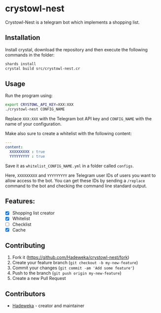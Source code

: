 # crystowl-nest

Crystowl-Nest is a telegram bot which implements a shopping list.

## Installation

Install crystal, download the repository and then execute the following commands in the folder:

```bash
shards install
crystal build src/crystowl-nest.cr
```

## Usage

Run the program using:

```bash
export CRYSTOWL_API_KEY=XXX:XXX
./crystowl-nest CONFIG_NAME
```

Replace ```XXX:XXX``` with the Telegram bot API key and ```CONFIG_NAME``` with the name of your configuration.

Make also sure to create a whitelist with the following content:

```yaml
---
content:
  XXXXXXXXX : true
  YYYYYYYYY : true
```

Save it as ```whitelist_CONFIG_NAME.yml``` in a folder called ```configs```.

Here, ```XXXXXXXXX``` and ```YYYYYYYYY``` are Telegram user IDs of users you want to allow access to the bot.
You can get these IDs by sending a ```/replace``` command to the bot and checking the command line standard output.

## Features:

* [X] Shopping list creator
* [X] Whitelist
* [ ] Checklist
* [X] Cache

## Contributing

1. Fork it (<https://github.com/Hadeweka/crystowl-nest/fork>)
2. Create your feature branch (`git checkout -b my-new-feature`)
3. Commit your changes (`git commit -am 'Add some feature'`)
4. Push to the branch (`git push origin my-new-feature`)
5. Create a new Pull Request

## Contributors

- [Hadeweka](https://github.com/Hadeweka) - creator and maintainer
